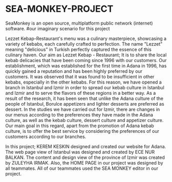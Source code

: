 # SEA-MONKEY-PROJECT
SeaMonkey is an open source, multiplatform public network (internet) software.
#our imaginary scenario for this project

Lezzet Kebap-Restaurant's menu was a culinary masterpiece, showcasing a variety of kebabs, each carefully crafted to perfection.
The name "Lezzet" meaning "delicious" in Turkish perfectly captured the essence of this culinary haven.
Our aim as Lezzet Kebap - Restaurant; It is to share the local kebab delicacies that have been coming since 1996 with our customers. Our establishment, which was established for the first time in Adana in 1996, has quickly gained a reputation and has been highly preferred by our customers. It was observed that it was found to be insufficient in other kebabs, especially in the other kebabs. For this reason, we have opened a branch in Istanbul and Izmir in order to spread our kebab culture in Istanbul and Izmir and to serve the flavors of these regions in a better way. As a result of the research, it has been seen that unlike the Adana culture of the people of Istanbul, Borulce appetizers and lighter desserts are preferred as dessert. In the studies we have carried out for Izmir, there are changes in our menus according to the preferences they have made in the Adana culture, as well as the kebab culture, dessert culture and appetizer culture. Our main goal in this regard, apart from the promotion of Adana kebab culture, is to offer the best service by considering the preferences of our customers according to our branches.

In this project; KEREM KESKIN designed and created our website for Adana. The web page view of Istanbul was designed and created by ECE NUR BALKAN. The content and design view of the province of Izmir was created by ZULEYHA IRMAK. Also, the HOME PAGE in our project was designed by all teammates.
All of our teammates used the SEA MONKEY editor in our project.

